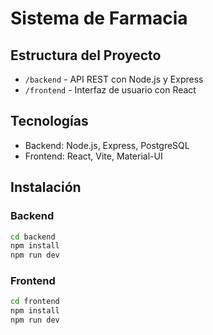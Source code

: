 # Sistema de Farmacia

## Estructura del Proyecto
- `/backend` - API REST con Node.js y Express
- `/frontend` - Interfaz de usuario con React

## Tecnologías
- Backend: Node.js, Express, PostgreSQL
- Frontend: React, Vite, Material-UI

## Instalación

### Backend
```bash
cd backend
npm install
npm run dev
```

### Frontend
```bash
cd frontend
npm install
npm run dev
```